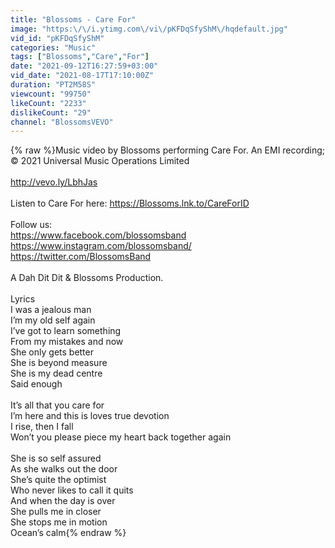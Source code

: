 ```yaml
---
title: "Blossoms - Care For"
image: "https:\/\/i.ytimg.com\/vi\/pKFDqSfyShM\/hqdefault.jpg"
vid_id: "pKFDqSfyShM"
categories: "Music"
tags: ["Blossoms","Care","For"]
date: "2021-09-12T16:27:59+03:00"
vid_date: "2021-08-17T17:10:00Z"
duration: "PT2M58S"
viewcount: "99750"
likeCount: "2233"
dislikeCount: "29"
channel: "BlossomsVEVO"
---
```

{% raw %}Music video by Blossoms performing Care For. An EMI recording; © 2021 Universal Music Operations Limited<br /><br /><a rel="nofollow" target="blank" href="http://vevo.ly/LbhJas">http://vevo.ly/LbhJas</a><br /><br />Listen to Care For here: <a rel="nofollow" target="blank" href="https://Blossoms.lnk.to/CareForID">https://Blossoms.lnk.to/CareForID</a> <br /> <br />Follow us:<br /><a rel="nofollow" target="blank" href="https://www.facebook.com/blossomsband">https://www.facebook.com/blossomsband</a><br /><a rel="nofollow" target="blank" href="https://www.instagram.com/blossomsband/">https://www.instagram.com/blossomsband/</a> <br /><a rel="nofollow" target="blank" href="https://twitter.com/BlossomsBand">https://twitter.com/BlossomsBand</a> <br /><br />A Dah Dit Dit &amp; Blossoms Production.<br /> <br />Lyrics  <br />I was a jealous man<br />I’m my old self again<br />I’ve got to learn something<br />From my mistakes and now<br />She only gets better<br />She is beyond measure<br />She is my dead centre<br />Said enough<br /> <br />It’s all that you care for<br />I’m here and this is loves true devotion<br />I rise, then I fall<br />Won’t you please piece my heart back together again <br /> <br />She is so self assured<br />As she walks out the door<br />She’s quite the optimist <br />Who never likes to call it quits <br />And when the day is over <br />She pulls me in closer<br />She stops me in motion<br />Ocean’s calm{% endraw %}

